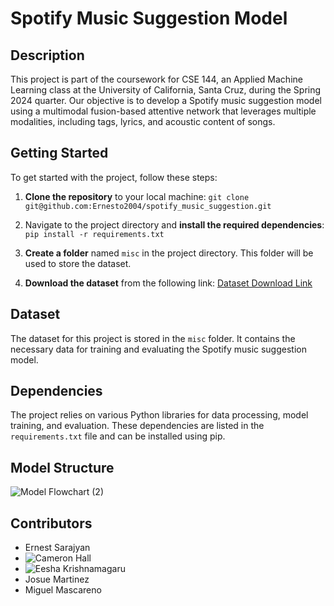 # Spotify Music Suggestion Model

## Description
This project is part of the coursework for CSE 144, an Applied Machine Learning class at the University of California, Santa Cruz, during the Spring 2024 quarter. Our objective is to develop a Spotify music suggestion model using a multimodal fusion-based attentive network that leverages multiple modalities, including tags, lyrics, and acoustic content of songs.

## Getting Started
To get started with the project, follow these steps:

1. **Clone the repository** to your local machine:
`git clone git@github.com:Ernesto2004/spotify_music_suggestion.git`

2. Navigate to the project directory and **install the required dependencies**:
`pip install -r requirements.txt`


3. **Create a folder** named `misc` in the project directory. This folder will be used to store the dataset.

4. **Download the dataset** from the following link: [Dataset Download Link](https://www.kaggle.com/datasets/undefinenull/million-song-dataset-spotify-lastfm?select=User+Listening+History.csv)

## Dataset
The dataset for this project is stored in the `misc` folder. It contains the necessary data for training and evaluating the Spotify music suggestion model.

## Dependencies
The project relies on various Python libraries for data processing, model training, and evaluation. These dependencies are listed in the `requirements.txt` file and can be installed using pip.

## Model Structure

![Model Flowchart (2)](https://github.com/Ernesto2004/spotify-music-suggestion/assets/52049224/d6f17db6-b39d-4281-b779-5a5758e5a910)


## Contributors
- Ernest Sarajyan
- ![Cameron Hall](https://github.com/Jibb94)
- ![Eesha Krishnamagaru](https://github.com/ekrishnamagaru)
- Josue Martinez
- Miguel Mascareno
